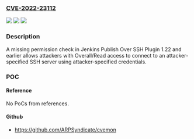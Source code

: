 ### [CVE-2022-23112](https://cve.mitre.org/cgi-bin/cvename.cgi?name=CVE-2022-23112)
![](https://img.shields.io/static/v1?label=Product&message=Jenkins%20Publish%20Over%20SSH%20Plugin&color=blue)
![](https://img.shields.io/static/v1?label=Version&message=n%2Fa&color=blue)
![](https://img.shields.io/static/v1?label=Vulnerability&message=CWE-862%3A%20Missing%20Authorization&color=brighgreen)

### Description

A missing permission check in Jenkins Publish Over SSH Plugin 1.22 and earlier allows attackers with Overall/Read access to connect to an attacker-specified SSH server using attacker-specified credentials.

### POC

#### Reference
No PoCs from references.

#### Github
- https://github.com/ARPSyndicate/cvemon

